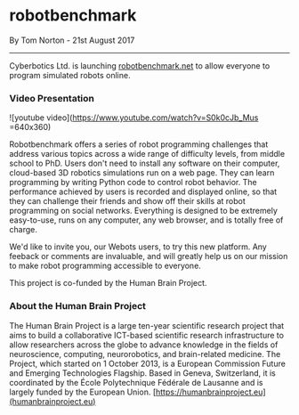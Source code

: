 # robotbenchmark

<p id="publish-data">By Tom Norton - 21st August 2017</p>

---

Cyberbotics Ltd. is launching [robotbenchmark.net](https://robotbenchmark.net) to allow everyone to program simulated robots online.  

### Video Presentation


![youtube video](https://www.youtube.com/watch?v=S0k0cJb_Mus =640x360)

Robotbenchmark offers a series of robot programming challenges that address various topics across a wide range of difficulty levels, from middle school to PhD. Users don't need to install any software on their computer, cloud-based 3D robotics simulations run on a web page. They can learn programming by writing Python code to control robot behavior. The performance achieved by users is recorded and displayed online, so that they can challenge their friends and show off their skills at robot programming on social networks. Everything is designed to be extremely easy-to-use, runs on any computer, any web browser, and is totally free of charge.  

We'd like to invite you, our Webots users, to try this new platform. Any feeback or comments are invaluable, and will greatly help us on our mission to make robot programming accessible to everyone.  

This project is co-funded by the Human Brain Project.



### About the Human Brain Project

The Human Brain Project is a large ten-year scientific research project that aims to build a collaborative ICT-based scientific research infrastructure to allow researchers across the globe to advance knowledge in the fields of neuroscience, computing, neurorobotics, and brain-related medicine. The Project, which started on 1 October 2013, is a European Commission Future and Emerging Technologies Flagship. Based in Geneva, Switzerland, it is coordinated by the École Polytechnique Fédérale de Lausanne and is largely funded by the European Union. [https://humanbrainproject.eu](humanbrainproject.eu)
